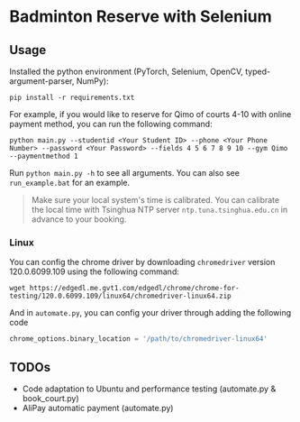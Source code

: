 # Badminton Reserve with Selenium

## Usage

Installed the python environment (PyTorch, Selenium, OpenCV, typed-argument-parser, NumPy):

```shell
pip install -r requirements.txt
```

For example, if you would like to reserve for Qimo of courts 4-10 with online payment method, you can run the following command:

```shell
python main.py --studentid <Your Student ID> --phone <Your Phone Number> --password <Your Password> --fields 4 5 6 7 8 9 10 --gym Qimo --paymentmethod 1
```

Run `python main.py -h` to see all arguments. You can also see `run_example.bat` for an example.

> Make sure your local system's time is calibrated. You can calibrate the local time with Tsinghua NTP server `ntp.tuna.tsinghua.edu.cn` in advance to your booking.


### Linux
You can config the chrome driver by downloading `chromedriver` version 120.0.6099.109 using the following command:
```shell
wget https://edgedl.me.gvt1.com/edgedl/chrome/chrome-for-testing/120.0.6099.109/linux64/chromedriver-linux64.zip
```
And in `automate.py`, you can config your driver through adding the following code

```python
chrome_options.binary_location = '/path/to/chromedriver-linux64'
```


## TODOs

- Code adaptation to Ubuntu and performance testing (automate.py & book_court.py)
- AliPay automatic payment (automate.py)
